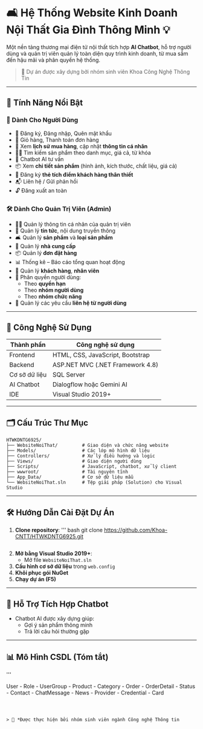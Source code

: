 
# 🛋️ Hệ Thống Website Kinh Doanh Nội Thất Gia Đình Thông Minh 💡

Một nền tảng thương mại điện tử nội thất tích hợp **AI Chatbot**, hỗ trợ người dùng và quản trị viên quản lý toàn diện quy trình kinh doanh, từ mua sắm đến hậu mãi và phân quyền hệ thống.

> 🚀 Dự án được xây dựng bởi nhóm sinh viên Khoa Công Nghệ Thông Tin 

---

## 🌟 Tính Năng Nổi Bật

### 👤 Dành Cho Người Dùng

- 🔐 Đăng ký, Đăng nhập, Quên mật khẩu
- 🛒 Giỏ hàng, Thanh toán đơn hàng
- 🧾 Xem **lịch sử mua hàng**, cập nhật **thông tin cá nhân**
- 🕵️‍♂️ Tìm kiếm sản phẩm theo danh mục, giá cả, từ khóa
- 🧠 Chatbot AI tư vấn 
- 📦 Xem **chi tiết sản phẩm** (hình ảnh, kích thước, chất liệu, giá cả)
- 🎁 Đăng ký **thẻ tích điểm khách hàng thân thiết**
- 📬 Liên hệ / Gửi phản hồi
- 🔓 Đăng xuất an toàn

### 🛠️ Dành Cho Quản Trị Viên (Admin)

- 👨‍💼 Quản lý thông tin cá nhân của quản trị viên
- 📰 Quản lý **tin tức**, nội dung truyền thông
- 🛋️ Quản lý **sản phẩm** và **loại sản phẩm**
- 🤝 Quản lý **nhà cung cấp**
- 📦 Quản lý **đơn đặt hàng**
- 📊 Thống kê – Báo cáo tổng quan hoạt động
- 👥 Quản lý **khách hàng**, **nhân viên**
- 🔐 Phân quyền người dùng:
  - Theo **quyền hạn**
  - Theo **nhóm người dùng**
  - Theo **nhóm chức năng**
- 📨 Quản lý các yêu cầu **liên hệ từ người dùng**

---

## 🧠 Công Nghệ Sử Dụng

| Thành phần      | Công nghệ sử dụng                    |
|------------------|-------------------------------------|
| Frontend         | HTML, CSS, JavaScript, Bootstrap    |
| Backend          | ASP.NET MVC (.NET Framework 4.8)    |
| Cơ sở dữ liệu    | SQL Server                          |
| AI Chatbot       | Dialogflow hoặc Gemini AI           |
| IDE              | Visual Studio 2019+                 |

---

## 🗂️ Cấu Trúc Thư Mục

```
HTWKDNTG6925/
├── WebsiteNoiThat/         # Giao diện và chức năng website
├── Models/                 # Các lớp mô hình dữ liệu
├── Controllers/            # Xử lý điều hướng và logic
├── Views/                  # Giao diện người dùng
├── Scripts/                # JavaScript, chatbot, xử lý client
├── wwwroot/                # Tài nguyên tĩnh
├── App_Data/               # Cơ sở dữ liệu mẫu
└── WebsiteNoiThat.sln      # Tệp giải pháp (Solution) cho Visual Studio
```

---

## 🛠️ Hướng Dẫn Cài Đặt Dự Án

1. **Clone repository**:
   ''' bash
   git clone https://github.com/Khoa-CNTT/HTWKDNTG6925.git
   ```
2. **Mở bằng Visual Studio 2019+**:
   - Mở file `WebsiteNoiThat.sln`
3. **Cấu hình cơ sở dữ liệu** trong `web.config`
4. **Khôi phục gói NuGet**
5. **Chạy dự án (F5)**

---

## 🤖 Hỗ Trợ Tích Hợp Chatbot

- Chatbot AI được xây dựng giúp:
  - Gợi ý sản phẩm thông minh
  - Trả lời câu hỏi thường gặp

---

## 📊 Mô Hình CSDL (Tóm tắt)
'''

User - Role - UserGroup - Product - Category - Order - OrderDetail - Status - Contact - ChatMessage - News - Provider - Credential - Card
```



> 📌 *Được thực hiện bởi nhóm sinh viên ngành Công nghệ Thông tin 
